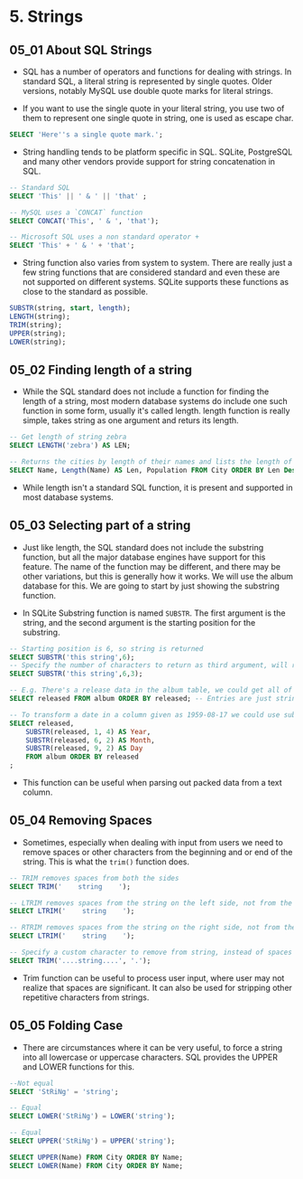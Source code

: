 # 5. Strings

## 05_01 About SQL Strings

- SQL has a number of operators and functions for dealing with strings. In standard SQL, a literal string is represented by single quotes. Older versions, notably MySQL use double quote marks for literal strings.

- If you want to use the single quote in your literal string, you use two of them to represent one single quote in string, one is used as escape char.

```SQL
SELECT 'Here''s a single quote mark.';
```

- String handling tends to be platform specific in SQL. SQLite, PostgreSQL and many other vendors provide support for string concatenation in SQL.

```SQL
-- Standard SQL
SELECT 'This' || ' & ' || 'that' ;

-- MySQL uses a `CONCAT` function
SELECT CONCAT('This', ' & ', 'that');

-- Microsoft SQL uses a non standard operator +
SELECT 'This' + ' & ' + 'that';
```

- String function also varies from system to system. There are really just a few string functions that are considered standard and even these are not supported on different systems. SQLite supports these functions as close to the standard as possible.

```SQL
SUBSTR(string, start, length);
LENGTH(string);
TRIM(string);
UPPER(string);
LOWER(string);
```

## 05_02 Finding length of a string

- While the SQL standard does not include a function for finding the length of a string, most modern database systems do include one such function in some form, usually it's called length. length function is really simple, takes string as one argument and returs its length.

```SQL
-- Get length of string zebra
SELECT LENGTH('zebra') AS LEN;

-- Returns the cities by length of their names and lists the length of their names in longest to smallest city order
SELECT Name, Length(Name) AS Len, Population FROM City ORDER BY Len Desc, Name;
```

- While length isn't a standard SQL function, it is present and supported in most database systems.

## 05_03 Selecting part of a string

- Just like length, the SQL standard does not include the substring function, but all the major database engines have support for this feature. The name of the function may be different, and there may be other variations, but this is generally how it works. We will use the album database for this. We are going to start by just showing the substring function.

- In SQLite Substring function is named `SUBSTR`. The first argument is the string, and the second argument is the starting position for the substring.

```SQL
-- Starting position is 6, so string is returned
SELECT SUBSTR('this string',6);
-- Specify the number of characters to return as third argument, will return str
SELECT SUBSTR('this string',6,3);

-- E.g. There's a release data in the album table, we could get all of the released date column from album table as follows:
SELECT released FROM album ORDER BY released; -- Entries are just strings

-- To transform a date in a column given as 1959-08-17 we could use substr in the following manner, notice year is from 1 and 4 char, then from 6th index to 2 chars i.e. 6 and 7 are month and from 9 to 2 chars i.e. 9 and 10 are Day
SELECT released,
    SUBSTR(released, 1, 4) AS Year,
    SUBSTR(released, 6, 2) AS Month,
    SUBSTR(released, 9, 2) AS Day
    FROM album ORDER BY released
;
```

- This function can be useful when parsing out packed data from a text column.

## 05_04 Removing Spaces

- Sometimes, especially when dealing with input from users we need to remove spaces or other characters from the beginning and or end of the string. This is what the `trim()` function does.

```SQL
-- TRIM removes spaces from both the sides
SELECT TRIM('    string    ');

-- LTRIM removes spaces from the string on the left side, not from the end
SELECT LTRIM('    string    ');

-- RTRIM removes spaces from the string on the right side, not from the beginning
SELECT LTRIM('    string    ');

-- Specify a custom character to remove from string, instead of spaces
SELECT TRIM('....string....', '.');
```

- Trim function can be useful to process user input, where user may not realize that spaces are significant. It can also be used for stripping other repetitive characters from strings.

## 05_05 Folding Case

- There are circumstances where it can be very useful, to force a string into all lowercase or uppercase characters. SQL provides the UPPER and LOWER functions for this.

```SQL
--Not equal
SELECT 'StRiNg' = 'string';

-- Equal
SELECT LOWER('StRiNg') = LOWER('string');

-- Equal
SELECT UPPER('StRiNg') = UPPER('string');

SELECT UPPER(Name) FROM City ORDER BY Name;
SELECT LOWER(Name) FROM City ORDER BY Name;
```
